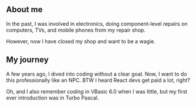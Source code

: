 ## About me

In the past, I was involved in electronics, doing component-level repairs on computers, TVs, and mobile phones from my repair shop. 

However, now I have closed my shop and want to be a wagie.

## My journey

A few years ago, I dived into coding without a clear goal. Now, I want to do this professionally like an NPC. BTW I heard React devs get paid a lot, right? 

Oh, and I also remember *coding* in VBasic 6.0 when I was little, but my first ever introduction was in Turbo Pascal.
